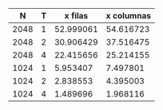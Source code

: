 | N		| T		| x filas	| x columnas	|
| ---		| ---		| ---		| ---		|
| 2048		| 1		| 52.999061	| 54.616723	|
| 2048		| 2		| 30.906429	| 37.516475	|
| 2048		| 4		| 22.415656	| 25.214155	|
| 1024		| 1		| 5.953407	| 7.497801	|
| 1024		| 2		| 2.838553	| 4.395003	|
| 1024		| 4		| 1.489696	| 1.968116	|
